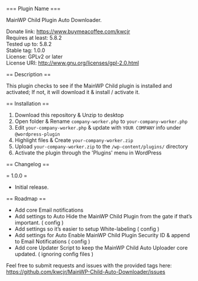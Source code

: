 === Plugin Name ===

MainWP Child Plugin Auto Downloader.

Donate link: https://www.buymeacoffee.com/kwcjr   
Requires at least: 5.8.2   
Tested up to: 5.8.2   
Stable tag: 1.0.0   
License: GPLv2 or later   
License URI: http://www.gnu.org/licenses/gpl-2.0.html   

== Description ==

This plugin checks to see if the MainWP Child plugin is installed and activated; If not, it will download it & install / activate it.

== Installation ==

1. Download this repository & Unzip to desktop
1. Open folder & Rename `company-worker.php` to `your-company-worker.php`
1. Edit `your-company-worker.php` & update with `YOUR COMPANY` info under `@wordpress-plugin`
1. Highlight files & Create `your-company-worker.zip`
1. Upload `your-company-worker.zip` to the `/wp-content/plugins/` directory
1. Activate the plugin through the 'Plugins' menu in WordPress

== Changelog ==

= 1.0.0 =
* Initial release.

== Roadmap ==

* Add core Email notifications
* Add settings to Auto Hide the MainWP Child Plugin from the gate if that’s important. ( config )
* Add settings so it’s easier to setup White-labeling ( config )
* Add settings for Auto Enable MainWP Child Plugin Security ID & append to Email Notifications ( config ) 
* Add core Updater Script to keep the MainWP Child Auto Uploader core updated. ( ignoring config files )


 Feel free to submit requests and issues with the provided tags here:   
 https://github.com/kwcjr/MainWP-Child-Auto-Downloader/issues
